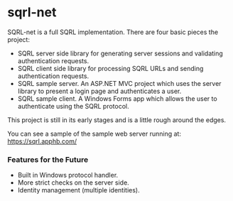 sqrl-net
========
SQRL-net is a full SQRL implementation.  There are four basic pieces the project:

* SQRL server side library for generating server sessions and validating authentication requests.
* SQRL client side library for processing SQRL URLs and sending authentication requests.
* SQRL sample server.  An ASP.NET MVC project which uses the server library to present a login page and authenticates a user.
* SQRL sample client.  A Windows Forms app which allows the user to authenticate using the SQRL protocol.


This project is still in its early stages and is a little rough around the edges.

You can see a sample of the sample web server running at: https://sqrl.apphb.com/

### Features for the Future

* Built in Windows protocol handler.
* More strict checks on the server side.
* Identity management (multiple identities).
